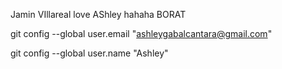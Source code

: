 Jamin VIllareal love AShley hahaha
BORAT

git config --global user.email "ashleygabalcantara@gmail.com"

git config --global user.name "Ashley"